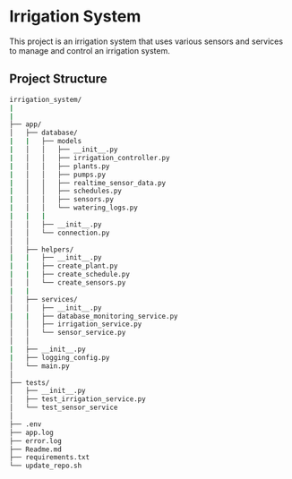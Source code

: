 # Irrigation System

This project is an irrigation system that uses various sensors and services to manage and control an irrigation system.

## Project Structure
```bash
irrigation_system/
|
|
├── app/
│   ├── database/
|   |   ├── models
|   │   │   ├── __init__.py
|   │   │   ├── irrigation_controller.py
|   │   │   ├── plants.py
|   │   │   ├── pumps.py
|   │   │   ├── realtime_sensor_data.py
|   │   │   ├── schedules.py
|   │   │   ├── sensors.py
|   │   │   └── watering_logs.py
|   |   |
│   │   ├── __init__.py
│   │   └── connection.py
│   │
│   ├── helpers/
|   |   ├── __init__.py
|   |   ├── create_plant.py
|   |   ├── create_schedule.py
│   │   └── create_sensors.py
|   |
│   ├── services/
│   │   ├── __init__.py
|   |   ├── database_monitoring_service.py
│   │   ├── irrigation_service.py
│   │   └── sensor_service.py
│   │
|   ├── __init__.py
|   ├── logging_config.py
│   └── main.py
│
├── tests/
│   ├── __init__.py
│   ├── test_irrigation_service.py
│   └── test_sensor_service
│
├── .env
├── app.log
├── error.log
├── Readme.md
├── requirements.txt
└── update_repo.sh
```